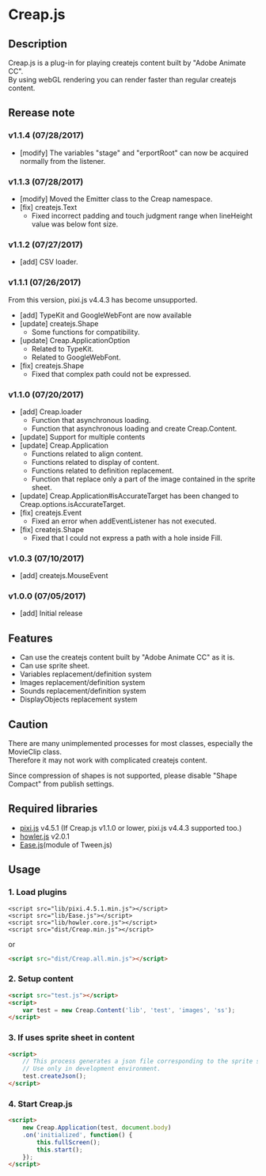# Creap.js

## Description

Creap.js is a plug-in for playing createjs content built by "Adobe Animate CC".<br />
By using webGL rendering you can render faster than regular createjs content.

## Rerease note

### v1.1.4 (07/28/2017)
- [modify] The variables "stage" and "erportRoot" can now be acquired normally from the listener.
	
### v1.1.3 (07/28/2017)
- [modify] Moved the Emitter class to the Creap namespace.
- [fix] createjs.Text
	- Fixed incorrect padding and touch judgment range when lineHeight value was below font size.

### v1.1.2 (07/27/2017)
- [add] CSV loader.

### v1.1.1 (07/26/2017)
<span style="red:">From this version, pixi.js v4.4.3 has become unsupported.</span>
- [add] TypeKit and GoogleWebFont are now available
- [update] createjs.Shape
	- Some functions for compatibility.
- [update] Creap.ApplicationOption
	- Related to TypeKit.
	- Related to GoogleWebFont.
- [fix] createjs.Shape
	- Fixed that complex path could not be expressed.
	
### v1.1.0 (07/20/2017)
- [add] Creap.loader
	- Function that asynchronous loading.
	- Function that asynchronous loading and create Creap.Content.
- [update] Support for multiple contents
- [update] Creap.Application
	- Functions related to align content.
	- Functions related to display of content.
	- Functions related to definition replacement.
	- Function that replace only a part of the image contained in the sprite sheet.
- [update] Creap.Application#isAccurateTarget has been changed to Creap.options.isAccurateTarget.
- [fix] createjs.Event
	- Fixed an error when addEventListener has not executed.
- [fix] createjs.Shape
	- Fixed that I could not express a path with a hole inside Fill.

### v1.0.3 (07/10/2017)
- [add] createjs.MouseEvent

### v1.0.0 (07/05/2017)
- [add] Initial release


## Features
- Can use the createjs content built by "Adobe Animate CC" as it is.
- Can use sprite sheet.
- Variables replacement/definition system
- Images replacement/definition system
- Sounds replacement/definition system
- DisplayObjects replacement system

## Caution
There are many unimplemented processes for most classes, especially the MovieClip class.<br />
Therefore it may not work with complicated createjs content.

Since compression of shapes is not supported, please disable "Shape Compact" from publish settings.

## Required libraries
- [pixi.js](http://www.pixijs.com/) v4.5.1 (If Creap.js v1.1.0 or lower, pixi.js v4.4.3 supported too.)
- [howler.js](https://howlerjs.com/) v2.0.1
- [Ease.js](http://www.createjs.com/)(module of Tween.js)

## Usage

### 1. Load plugins

```js:
<script src="lib/pixi.4.5.1.min.js"></script>
<script src="lib/Ease.js"></script>
<script src="lib/howler.core.js"></script>
<script src="dist/Creap.min.js"></script>
```
or
```html
<script src="dist/Creap.all.min.js"></script>
```

### 2. Setup content

```html
<script src="test.js"></script>
<script>
	var test = new Creap.Content('lib', 'test', 'images', 'ss');
</script>
```

### 3. If uses sprite sheet in content

```html
<script>
	// This process generates a json file corresponding to the sprite sheet.
	// Use only in development environment.
	test.createJson();
</script>
```

### 4. Start Creap.js

```html
<script>
	new Creap.Application(test, document.body)
	.on('initialized', function() {
		this.fullScreen();
		this.start();
	});
</script>
```